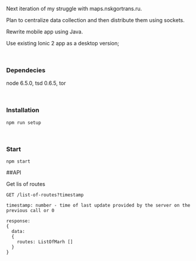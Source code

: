 Next iteration of my struggle with maps.nskgortrans.ru.

Plan to centralize data collection and then distribute them using sockets.

Rewrite mobile app using Java.

Use existing Ionic 2 app as a desktop version;

&nbsp;

### Dependecies
node 6.5.0, tsd 0.6.5, tor

&nbsp;

### Installation
```
npm run setup
```

&nbsp;

### Start
```
npm start
```

##API

Get lis of routes
```
GET /list-of-routes?timestamp

timestamp: number - time of last update provided by the server on the previous call or 0

response:
{
  data:
  {
    routes: ListOfMarh []
  }
}
```